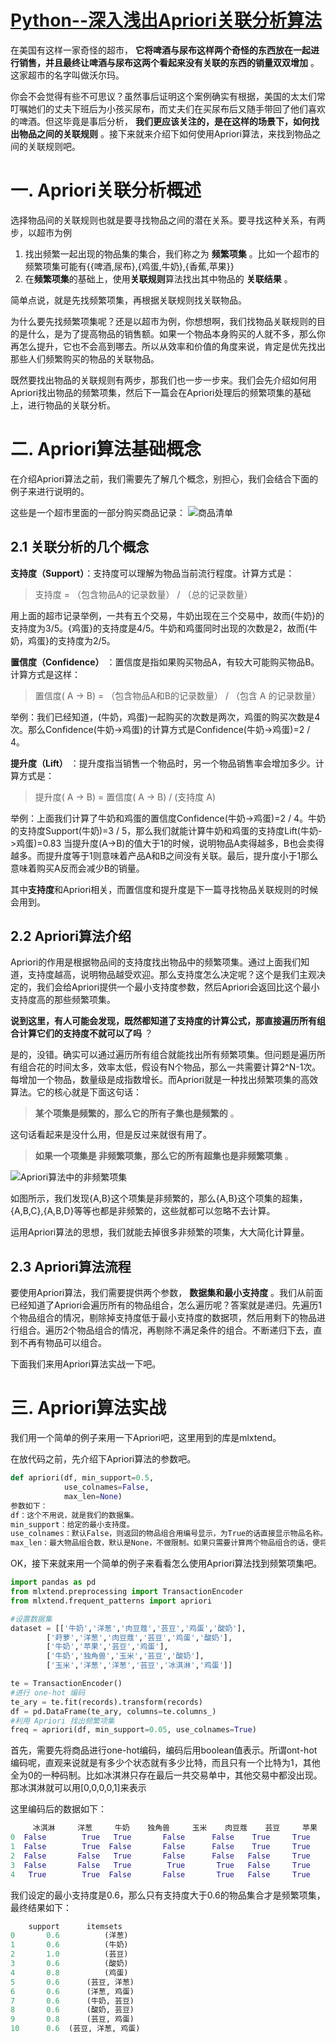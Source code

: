 # [Python--深入浅出Apriori关联分析算法](https://www.cnblogs.com/listenfwind/p/10280392.html)

在美国有这样一家奇怪的超市， **它将啤酒与尿布这样两个奇怪的东西放在一起进行销售，并且最终让啤酒与尿布这两个看起来没有关联的东西的销量双双增加** 。这家超市的名字叫做沃尔玛。

你会不会觉得有些不可思议？虽然事后证明这个案例确实有根据，美国的太太们常叮嘱她们的丈夫下班后为小孩买尿布，而丈夫们在买尿布后又随手带回了他们喜欢的啤酒。但这毕竟是事后分析， **我们更应该关注的，是在这样的场景下，如何找出物品之间的关联规则** 。接下来就来介绍下如何使用Apriori算法，来找到物品之间的关联规则吧。

# 一. Apriori关联分析概述

选择物品间的关联规则也就是要寻找物品之间的潜在关系。要寻找这种关系，有两步，以超市为例

1. 找出频繁一起出现的物品集的集合，我们称之为 **频繁项集** 。比如一个超市的频繁项集可能有{{啤酒,尿布},{鸡蛋,牛奶},{香蕉,苹果}}
2. 在**频繁项集**的基础上，使用**关联规则**算法找出其中物品的 **关联结果** 。

简单点说，就是先找频繁项集，再根据关联规则找关联物品。

为什么要先找频繁项集呢？还是以超市为例，你想想啊，我们找物品关联规则的目的是什么，是为了提高物品的销售额。如果一个物品本身购买的人就不多，那么你再怎么提升，它也不会高到哪去。所以从效率和价值的角度来说，肯定是优先找出那些人们频繁购买的物品的关联物品。

既然要找出物品的关联规则有两步，那我们也一步一步来。我们会先介绍如何用Apriori找出物品的频繁项集，然后下一篇会在Apriori处理后的频繁项集的基础上，进行物品的关联分析。

# 二. Apriori算法基础概念

在介绍Apriori算法之前，我们需要先了解几个概念，别担心，我们会结合下面的例子来进行说明的。

这些是一个超市里面的一部分购买商品记录：
![商品清单](https://img2018.cnblogs.com/blog/1011838/201908/1011838-20190814184426587-1810959512.png)

## 2.1 关联分析的几个概念

**支持度（Support）**：支持度可以理解为物品当前流行程度。计算方式是：

> 支持度 = （包含物品A的记录数量） / （总的记录数量）

用上面的超市记录举例，一共有五个交易，牛奶出现在三个交易中，故而{牛奶}的支持度为3/5。{鸡蛋}的支持度是4/5。牛奶和鸡蛋同时出现的次数是2，故而{牛奶，鸡蛋}的支持度为2/5。

**置信度（Confidence）** ：置信度是指如果购买物品A，有较大可能购买物品B。计算方式是这样：

> 置信度( A -> B) = （包含物品A和B的记录数量） / （包含 A 的记录数量）

举例：我们已经知道，(牛奶，鸡蛋)一起购买的次数是两次，鸡蛋的购买次数是4次。那么Confidence(牛奶->鸡蛋)的计算方式是Confidence(牛奶->鸡蛋)=2 / 4。

**提升度（Lift）** ：提升度指当销售一个物品时，另一个物品销售率会增加多少。计算方式是：

> 提升度( A -> B) = 置信度( A -> B) / (支持度 A)

举例：上面我们计算了牛奶和鸡蛋的置信度Confidence(牛奶->鸡蛋)=2 / 4。牛奶的支持度Support(牛奶)=3 / 5，那么我们就能计算牛奶和鸡蛋的支持度Lift(牛奶->鸡蛋)=0.83
当提升度(A->B)的值大于1的时候，说明物品A卖得越多，B也会卖得越多。而提升度等于1则意味着产品A和B之间没有关联。最后，提升度小于1那么意味着购买A反而会减少B的销量。

其中**支持度**和Apriori相关，而置信度和提升度是下一篇寻找物品关联规则的时候会用到。

## 2.2 Apriori算法介绍

Apriori的作用是根据物品间的支持度找出物品中的频繁项集。通过上面我们知道，支持度越高，说明物品越受欢迎。那么支持度怎么决定呢？这个是我们主观决定的，我们会给Apriori提供一个最小支持度参数，然后Apriori会返回比这个最小支持度高的那些频繁项集。

**说到这里，有人可能会发现，既然都知道了支持度的计算公式，那直接遍历所有组合计算它们的支持度不就可以了吗** ？

是的，没错。确实可以通过遍历所有组合就能找出所有频繁项集。但问题是遍历所有组合花的时间太多，效率太低，假设有N个物品，那么一共需要计算2^N-1次。每增加一个物品，数量级是成指数增长。而Apriori就是一种找出频繁项集的高效算法。它的核心就是下面这句话：

> **某个项集是频繁的，那么它的所有子集也是频繁的** 。

这句话看起来是没什么用，但是反过来就很有用了。

> **如果一个项集是 非频繁项集，那么它的所有超集也是非频繁项集** 。

![Apriori算法中的非频繁项集](https://img2018.cnblogs.com/blog/1011838/201901/1011838-20190117084203289-1117742653.png)

如图所示，我们发现{A,B}这个项集是非频繁的，那么{A,B}这个项集的超集，{A,B,C},{A,B,D}等等也都是非频繁的，这些就都可以忽略不去计算。

运用Apriori算法的思想，我们就能去掉很多非频繁的项集，大大简化计算量。

## 2.3 Apriori算法流程

要使用Apriori算法，我们需要提供两个参数， **数据集和最小支持度** 。我们从前面已经知道了Apriori会遍历所有的物品组合，怎么遍历呢？答案就是递归。先遍历1个物品组合的情况，剔除掉支持度低于最小支持度的数据项，然后用剩下的物品进行组合。遍历2个物品组合的情况，再剔除不满足条件的组合。不断递归下去，直到不再有物品可以组合。

下面我们来用Apriori算法实战一下吧。

# 三. Apriori算法实战

我们用一个简单的例子来用一下Apriori吧，这里用到的库是mlxtend。

在放代码之前，先介绍下Apriori算法的参数吧。

```python
def apriori(df, min_support=0.5,  
            use_colnames=False, 
            max_len=None)
参数如下：
df：这个不用说，就是我们的数据集。
min_support：给定的最小支持度。
use_colnames：默认False，则返回的物品组合用编号显示，为True的话直接显示物品名称。
max_len：最大物品组合数，默认是None，不做限制。如果只需要计算两个物品组合的话，便将这个值设置为2。

```

OK，接下来就来用一个简单的例子来看看怎么使用Apriori算法找到频繁项集吧。

```python
import pandas as pd
from mlxtend.preprocessing import TransactionEncoder
from mlxtend.frequent_patterns import apriori

#设置数据集
dataset = [['牛奶','洋葱','肉豆蔻','芸豆','鸡蛋','酸奶'],
        ['莳萝','洋葱','肉豆蔻','芸豆','鸡蛋','酸奶'],
        ['牛奶','苹果','芸豆','鸡蛋'],
        ['牛奶','独角兽','玉米','芸豆','酸奶'],
        ['玉米','洋葱','洋葱','芸豆','冰淇淋','鸡蛋']]

te = TransactionEncoder()
#进行 one-hot 编码
te_ary = te.fit(records).transform(records)
df = pd.DataFrame(te_ary, columns=te.columns_)
#利用 Apriori 找出频繁项集
freq = apriori(df, min_support=0.05, use_colnames=True)

```

首先，需要先将商品进行one-hot编码，编码后用boolean值表示。所谓ont-hot编码呢，直观来说就是有多少个状态就有多少比特，而且只有一个比特为1，其他全为0的一种码制。比如冰淇淋只存在最后一共交易单中，其他交易中都没出现。那冰淇淋就可以用[0,0,0,0,1]来表示

这里编码后的数据如下：

```python
     冰淇淋     洋葱     牛奶    独角兽     玉米    肉豆蔻    芸豆     苹果     莳萝     酸奶     鸡蛋
0  False        True   True 	  False      False    True     True    False    False   True     True
1  False        True  False 	  False      False    True     True    False     True   True     True
2  False       False   True 	  False      False   False     True     True    False  False     True
3  False       False   True 	   True       True   False     True    False    False   True    False
4   True        True  False 	  False       True   False     True    False    False  False     True
```

我们设定的最小支持度是0.6，那么只有支持度大于0.6的物品集合才是频繁项集，最终结果如下：

```python
    support      itemsets
0       0.6          (洋葱)
1       0.6          (牛奶)
2       1.0          (芸豆)
3       0.6          (酸奶)
4       0.8          (鸡蛋)
5       0.6      (芸豆, 洋葱)
6       0.6      (洋葱, 鸡蛋)
7       0.6      (牛奶, 芸豆)
8       0.6      (酸奶, 芸豆)
9       0.8      (芸豆, 鸡蛋)
10      0.6  (芸豆, 洋葱, 鸡蛋)
```
